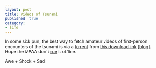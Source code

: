 ```yaml
---
layout: post
title: Videos of Tsunami
published: true
category:
- life
---
```

In some sick pun, the best way to fetch amateur videos of first-person encounters of the tsunami is via a [torrent](http://bittorrent.com/) from [this download link](http://www.downhillbattle.org/labs/battletorrent/demo/btdownload.php?type=torrent&file=TsunamiTorrentV1.zip.torrent) [[blog](http://www.punditguy.com/2004/12/horror.html)]. Hope the MPAA don't [sue](http://www.google.com/search?q=mpaa+sue+bittorrent) it offline.  
  
Awe + Shock + Sad

